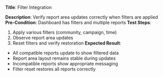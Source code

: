 **Title**: Filter Integration

**Description**: Verify report area updates correctly when filters are applied
**Pre-Condition**: Dashboard has filters and multiple reports
**Test Steps**:
1. Apply various filters (community, campaign, time)
2. Observe report area updates
3. Reset filters and verify restoration
**Expected Result**:
- All compatible reports update to show filtered data
- Report area layout remains stable during updates
- Incompatible reports show appropriate messaging
- Filter reset restores all reports correctly